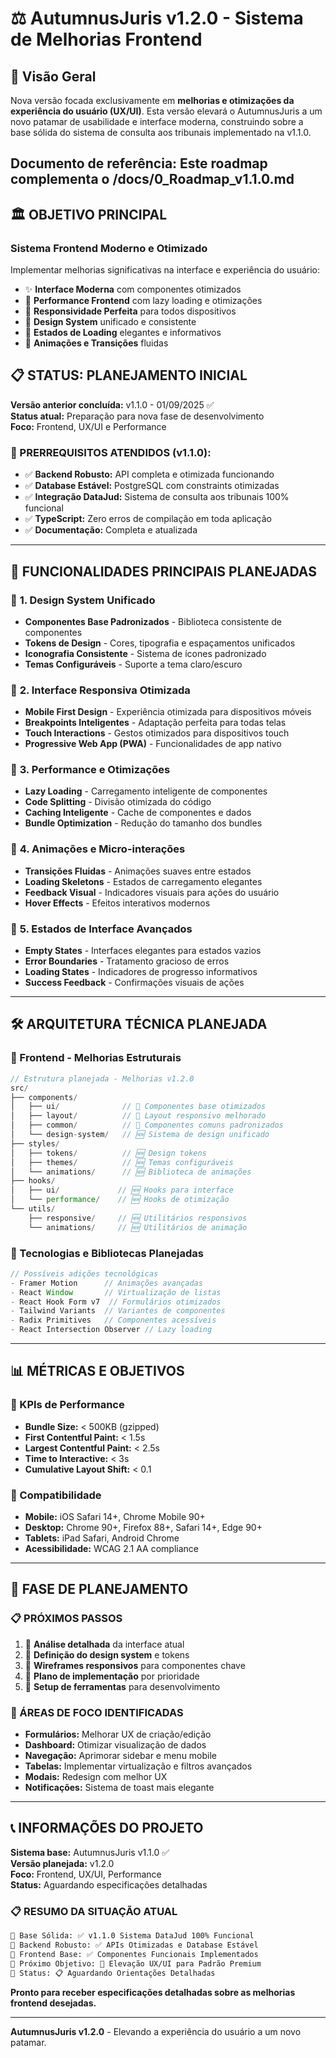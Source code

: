 # ⚖️ AutumnusJuris v1.2.0 - Sistema de Melhorias Frontend

## 🎯 Visão Geral
Nova versão focada exclusivamente em **melhorias e otimizações da experiência do usuário (UX/UI)**. Esta versão elevará o AutumnusJuris a um novo patamar de usabilidade e interface moderna, construindo sobre a base sólida do sistema de consulta aos tribunais implementado na v1.1.0.

Documento de referência: Este roadmap complementa o /docs/0_Roadmap_v1.1.0.md
----

## 🏛️ OBJETIVO PRINCIPAL

### **Sistema Frontend Moderno e Otimizado**
Implementar melhorias significativas na interface e experiência do usuário:
- ✨ **Interface Moderna** com componentes otimizados
- 🚀 **Performance Frontend** com lazy loading e otimizações
- 📱 **Responsividade Perfeita** para todos dispositivos
- 🎨 **Design System** unificado e consistente
- 🔄 **Estados de Loading** elegantes e informativos
- 💫 **Animações e Transições** fluidas

## 📋 STATUS: PLANEJAMENTO INICIAL

**Versão anterior concluída:** v1.1.0 - 01/09/2025 ✅  
**Status atual:** Preparação para nova fase de desenvolvimento  
**Foco:** Frontend, UX/UI e Performance  

### 🎯 PRERREQUISITOS ATENDIDOS (v1.1.0):
- ✅ **Backend Robusto:** API completa e otimizada funcionando
- ✅ **Database Estável:** PostgreSQL com constraints otimizadas
- ✅ **Integração DataJud:** Sistema de consulta aos tribunais 100% funcional
- ✅ **TypeScript:** Zero erros de compilação em toda aplicação
- ✅ **Documentação:** Completa e atualizada

---

## 🎪 FUNCIONALIDADES PRINCIPAIS PLANEJADAS

### 🎨 **1. Design System Unificado**
- **Componentes Base Padronizados** - Biblioteca consistente de componentes
- **Tokens de Design** - Cores, tipografia e espaçamentos unificados
- **Iconografia Consistente** - Sistema de ícones padronizado
- **Temas Configuráveis** - Suporte a tema claro/escuro

### 📱 **2. Interface Responsiva Otimizada**
- **Mobile First Design** - Experiência otimizada para dispositivos móveis
- **Breakpoints Inteligentes** - Adaptação perfeita para todas telas
- **Touch Interactions** - Gestos otimizados para dispositivos touch
- **Progressive Web App (PWA)** - Funcionalidades de app nativo

### 🚀 **3. Performance e Otimizações**
- **Lazy Loading** - Carregamento inteligente de componentes
- **Code Splitting** - Divisão otimizada do código
- **Caching Inteligente** - Cache de componentes e dados
- **Bundle Optimization** - Redução do tamanho dos bundles

### 💫 **4. Animações e Micro-interações**
- **Transições Fluidas** - Animações suaves entre estados
- **Loading Skeletons** - Estados de carregamento elegantes
- **Feedback Visual** - Indicadores visuais para ações do usuário
- **Hover Effects** - Efeitos interativos modernos

### 🔄 **5. Estados de Interface Avançados**
- **Empty States** - Interfaces elegantes para estados vazios
- **Error Boundaries** - Tratamento gracioso de erros
- **Loading States** - Indicadores de progresso informativos
- **Success Feedback** - Confirmações visuais de ações

---

## 🛠️ ARQUITETURA TÉCNICA PLANEJADA

### **🎨 Frontend - Melhorias Estruturais**
```typescript
// Estrutura planejada - Melhorias v1.2.0
src/
├── components/
│   ├── ui/              // 🎯 Componentes base otimizados
│   ├── layout/          // 🎯 Layout responsivo melhorado
│   ├── common/          // 🎯 Componentes comuns padronizados
│   └── design-system/   // 🆕 Sistema de design unificado
├── styles/
│   ├── tokens/          // 🆕 Design tokens
│   ├── themes/          // 🆕 Temas configuráveis
│   └── animations/      // 🆕 Biblioteca de animações
├── hooks/
│   ├── ui/             // 🆕 Hooks para interface
│   └── performance/    // 🆕 Hooks de otimização
└── utils/
    ├── responsive/     // 🆕 Utilitários responsivos
    └── animations/     // 🆕 Utilitários de animação
```

### **📱 Tecnologias e Bibliotecas Planejadas**
```typescript
// Possíveis adições tecnológicas
- Framer Motion      // Animações avançadas
- React Window       // Virtualização de listas
- React Hook Form v7  // Formulários otimizados
- Tailwind Variants  // Variantes de componentes
- Radix Primitives   // Componentes acessíveis
- React Intersection Observer // Lazy loading
```

---

## 📊 MÉTRICAS E OBJETIVOS

### **🎯 KPIs de Performance**
- **Bundle Size:** < 500KB (gzipped)
- **First Contentful Paint:** < 1.5s
- **Largest Contentful Paint:** < 2.5s
- **Time to Interactive:** < 3s
- **Cumulative Layout Shift:** < 0.1

### **📱 Compatibilidade**
- **Mobile:** iOS Safari 14+, Chrome Mobile 90+
- **Desktop:** Chrome 90+, Firefox 88+, Safari 14+, Edge 90+
- **Tablets:** iPad Safari, Android Chrome
- **Acessibilidade:** WCAG 2.1 AA compliance

---

## 🚧 FASE DE PLANEJAMENTO

### **📋 PRÓXIMOS PASSOS**
1. 📝 **Análise detalhada** da interface atual
2. 🎨 **Definição do design system** e tokens
3. 📱 **Wireframes responsivos** para componentes chave
4. 🚀 **Plano de implementação** por prioridade
5. 🔧 **Setup de ferramentas** para desenvolvimento

### **🎯 ÁREAS DE FOCO IDENTIFICADAS**
- **Formulários:** Melhorar UX de criação/edição
- **Dashboard:** Otimizar visualização de dados
- **Navegação:** Aprimorar sidebar e menu mobile
- **Tabelas:** Implementar virtualização e filtros avançados
- **Modais:** Redesign com melhor UX
- **Notificações:** Sistema de toast mais elegante

---

## 📞 INFORMAÇÕES DO PROJETO

**Sistema base:** AutumnusJuris v1.1.0 ✅  
**Versão planejada:** v1.2.0  
**Foco:** Frontend, UX/UI, Performance  
**Status:** Aguardando especificações detalhadas  

### **📋 RESUMO DA SITUAÇÃO ATUAL**
```bash
🎯 Base Sólida: ✅ v1.1.0 Sistema DataJud 100% Funcional
🎯 Backend Robusto: ✅ APIs Otimizadas e Database Estável
🎯 Frontend Base: ✅ Componentes Funcionais Implementados
🎯 Próximo Objetivo: 🎨 Elevação UX/UI para Padrão Premium
🎯 Status: 📋 Aguardando Orientações Detalhadas
```

**Pronto para receber especificações detalhadas sobre as melhorias frontend desejadas.**

---

**AutumnusJuris v1.2.0** - Elevando a experiência do usuário a um novo patamar.